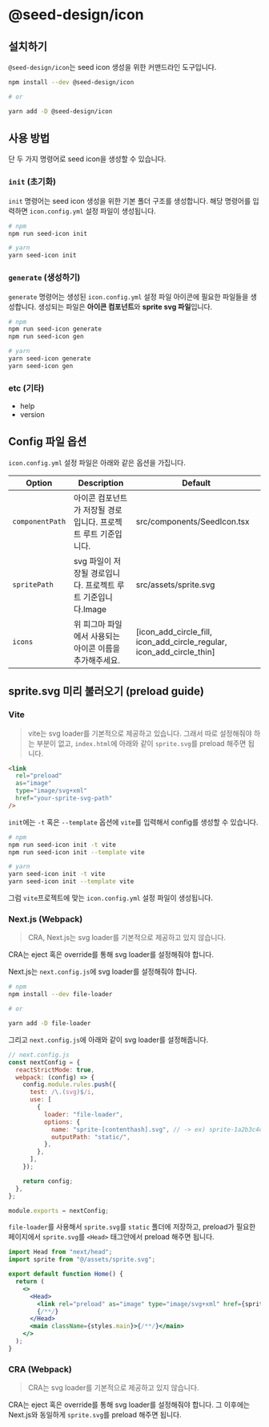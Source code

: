 # @seed-design/icon

## 설치하기

`@seed-design/icon`는 seed icon 생성을 위한 커맨드라인 도구입니다.

```bash
npm install --dev @seed-design/icon

# or

yarn add -D @seed-design/icon
```

## 사용 방법

단 두 가지 명령어로 seed icon을 생성할 수 있습니다.

### `init` (초기화)

`init` 명령어는 seed icon 생성을 위한 기본 폴더 구조를 생성합니다.
해당 명령어를 입력하면 `icon.config.yml` 설정 파일이 생성됩니다.

```bash
# npm
npm run seed-icon init

# yarn
yarn seed-icon init
```

### `generate` (생성하기)

`generate` 명령어는 생성된 `icon.config.yml` 설정 파일 아이콘에 필요한 파일들을 생성합니다.
생성되는 파일은 **아이콘 컴포넌트**와 **sprite svg 파일**입니다.

```bash
# npm
npm run seed-icon generate
npm run seed-icon gen

# yarn
yarn seed-icon generate
yarn seed-icon gen
```

### etc (기타)

- help
- version

## Config 파일 옵션

`icon.config.yml` 설정 파일은 아래와 같은 옵션을 가집니다.

| Option          | Description                                                    | Default                                                               |
| --------------- | -------------------------------------------------------------- | --------------------------------------------------------------------- |
| `componentPath` | 아이콘 컴포넌트가 저장될 경로입니다. 프로젝트 루트 기준입니다. | src/components/SeedIcon.tsx                                           |
| `spritePath`    | svg 파일이 저장될 경로입니다. 프로젝트 루트 기준입니다.Image   | src/assets/sprite.svg                                                 |
| `icons`         | 위 피그마 파일에서 사용되는 아이콘 이름을 추가해주세요.        | [icon_add_circle_fill, icon_add_circle_regular, icon_add_circle_thin] |

## sprite.svg 미리 불러오기 (preload guide)

### Vite

> vite는 svg loader를 기본적으로 제공하고 있습니다.
> 그래서 따로 설정해줘야 하는 부분이 없고, `index.html`에 아래와 같이 `sprite.svg`를 preload 해주면 됩니다.

```html
<link
  rel="preload"
  as="image"
  type="image/svg+xml"
  href="your-sprite-svg-path"
/>
```

`init`에는 `-t` 혹은 `--template` 옵션에 `vite`를 입력해서 config를 생성할 수 있습니다.

```bash
# npm
npm run seed-icon init -t vite
npm run seed-icon init --template vite

# yarn
yarn seed-icon init -t vite
yarn seed-icon init --template vite
```

그럼 `vite`프로젝트에 맞는 `icon.config.yml` 설정 파일이 생성됩니다.

### Next.js (Webpack)

> CRA, Next.js는 svg loader를 기본적으로 제공하고 있지 않습니다.

CRA는 eject 혹은 override를 통해 svg loader를 설정해줘야 합니다.

Next.js는 `next.config.js`에 svg loader를 설정해줘야 합니다.

```bash
# npm
npm install --dev file-loader

# or

yarn add -D file-loader
```

그리고 `next.config.js`에 아래와 같이 svg loader를 설정해줍니다.

```js
// next.config.js
const nextConfig = {
  reactStrictMode: true,
  webpack: (config) => {
    config.module.rules.push({
      test: /\.(svg)$/i,
      use: [
        {
          loader: "file-loader",
          options: {
            name: "sprite-[contenthash].svg", // -> ex) sprite-1a2b3c4d5e6f7g8h9i0j.svg
            outputPath: "static/",
          },
        },
      ],
    });

    return config;
  },
};

module.exports = nextConfig;
```

`file-loader`를 사용해서 `sprite.svg`를 `static` 폴더에 저장하고, preload가 필요한 페이지에서 `sprite.svg`를 `<Head>` 태그안에서 preload 해주면 됩니다.

```jsx
import Head from "next/head";
import sprite from "@/assets/sprite.svg";

export default function Home() {
  return (
    <>
      <Head>
        <link rel="preload" as="image" type="image/svg+xml" href={sprite} />
        {/**/}
      </Head>
      <main className={styles.main}>{/**/}</main>
    </>
  );
}
```

### CRA (Webpack)

> CRA는 svg loader를 기본적으로 제공하고 있지 않습니다.

CRA는 eject 혹은 override를 통해 svg loader를 설정해줘야 합니다.
그 이후에는 Next.js와 동일하게 `sprite.svg`를 preload 해주면 됩니다.
